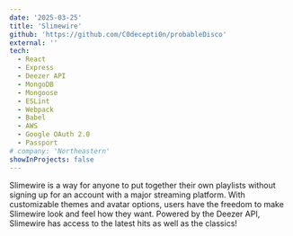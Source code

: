 ```yaml
---
date: '2025-03-25'
title: 'Slimewire'
github: 'https://github.com/C0decepti0n/probableDisco'
external: ''
tech:
  - React
  - Express
  - Deezer API
  - MongoDB
  - Mongoose
  - ESLint
  - Webpack
  - Babel
  - AWS
  - Google OAuth 2.0
  - Passport
# company: 'Northeastern'
showInProjects: false
---
```


Slimewire is a way for anyone to put together their own playlists without signing up for an account with a major streaming platform. With customizable themes and avatar options, users have the freedom to make Slimewire look and feel how they want. Powered by the Deezer API, Slimewire has access to the latest hits as well as the classics!
